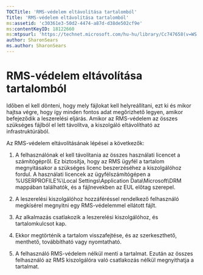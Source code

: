 ```yaml
---
TOCTitle: 'RMS-védelem eltávolítása tartalomból'
Title: 'RMS-védelem eltávolítása tartalomból'
ms:assetid: 'c30361e3-50d2-4474-a87d-d38de502cf9e'
ms:contentKeyID: 18122660
ms:mtpsurl: 'https://technet.microsoft.com/hu-hu/library/Cc747658(v=WS.10)'
author: SharonSears
ms.author: SharonSears
---
```


RMS-védelem eltávolítása tartalomból
====================================

Időben el kell dönteni, hogy mely fájlokat kell helyreállítani, ezt ki és mikor hajtsa végre, hogy így minden fontos adat megőrizhető legyen, amikor befejeződik a leszerelési eljárás. Amikor az RMS-védelem az összes szükséges fájlból el lett távolítva, a kiszolgáló eltávolítható az infrastruktúrából.

Az RMS-védelem eltávolításának lépései a következők:

1.  A felhasználónak el kell távolítania az összes használati licencet a számítógépről. Ez biztosítja, hogy az RMS ügyfél a tartalom megnyitásakor a szükséges licenc beszerzéséhez a kiszolgálóhoz fordul. A használati licencek az ügyfélszámítógépen a %USERPROFILE%\\Local Settings\\Application Data\\Microsoft\\DRM mappában találhatók, és a fájlnevekben az EUL előtag szerepel.

2.  A leszerelési kiszolgálóhoz hozzáféréssel rendelkező felhasználó megkísérel megnyitni egy RMS-védelemmel ellátott fájlt.

3.  Az alkalmazás csatlakozik a leszerelési kiszolgálóhoz, és tartalomkulcsot kap.

4.  Ekkor megtörténik a tartalom visszafejtése, és az szerkeszthető, menthető, továbbítható vagy nyomtatható.

5.  A felhasználó RMS-védelem nélkül menti a tartalmat. Ezután az összes felhasználó az RMS kiszolgálóra való csatlakozás nélkül megnyithatja a tartalmat.
